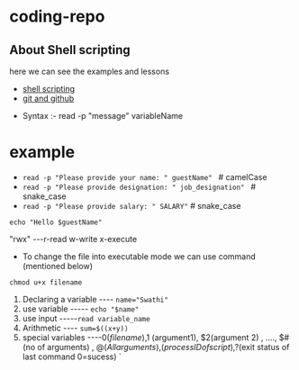 # coding-repo

## About Shell scripting

here we can see the examples and lessons

* [shell scripting](https://github.com/zakeer/shell-scripting/blob/main/examples/example.md)
* [git and github](https://youtu.be/LGLuHYHbCFA?si=pWR3vg3-GLaoE0So)

- Syntax :-
read -p "message" variableName

# example

- `read -p "Please provide your name: " guestName" `         # camelCase
- `read -p "Please provide designation: " job_designation" ` # snake_case
-  `read -p "Please provide salary: " SALARY"`  # snake_case

```
echo "Hello $guestName" 
```

"rwx" ---r-read  w-write  x-execute
- To change the file  into executable mode we can use command (mentioned below)
```
chmod u+x filename
```

1. Declaring a variable  ---- ` name="Swathi" `
2. use variable  ----- `echo "$name" `
3. use input -----` read variable_name `
4. Arithmetic  ---- ` sum=$((x+y)) `
5. special variables ----$0(filename),$1 (argument1), $2(argument 2) , ...., $#(no of arguments) , $@(All arguments) ,$$(process ID of script) ,$?(exit status of last command 0=sucess) `
